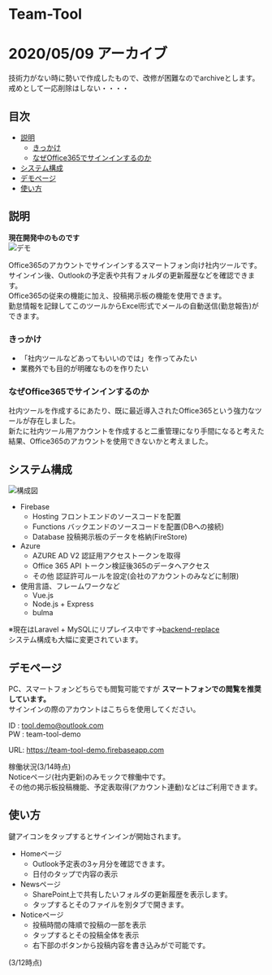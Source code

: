 # Team-Tool
# 2020/05/09 アーカイブ  

技術力がない時に勢いで作成したもので、改修が困難なのでarchiveとします。  
戒めとして一応削除はしない・・・・  

## 目次
- [説明](#説明)
  - [きっかけ](#きっかけ)
  - [なぜOffice365でサインインするのか](#なぜOffice365でサインインするのか)
- [システム構成](#システム構成)
- [デモページ](#デモページ)
- [使い方](#使い方)

## 説明
__現在開発中のものです__  
![デモ](https://firebasestorage.googleapis.com/v0/b/team-tool-demo.appspot.com/o/20190314_223415.GIF?alt=media&token=26f9d66d-74c0-48f6-8973-3004288034e9)

Office365のアカウントでサインインするスマートフォン向け社内ツールです。  
サインイン後、Outlookの予定表や共有フォルダの更新履歴などを確認できます。  
Office365の従来の機能に加え、投稿掲示板の機能を使用できます。  
勤怠情報を記録してこのツールからExcel形式でメールの自動送信(勤怠報告)ができます。
### きっかけ
- 「社内ツールなどあってもいいのでは」を作ってみたい
- 業務外でも目的が明確なものを作りたい
### なぜOffice365でサインインするのか
社内ツールを作成するにあたり、既に最近導入されたOffice365という強力なツールが存在しました。  
新たに社内ツール用アカウントを作成すると二重管理になり手間になると考えた結果、Office365のアカウントを使用できないかと考えました。  
## システム構成
![構成図](https://firebasestorage.googleapis.com/v0/b/team-tool-demo.appspot.com/o/%E3%82%B7%E3%82%B9%E3%83%86%E3%83%A0%E6%A7%8B%E6%88%90%E5%9B%B3.jpg?alt=media&token=94de3896-f273-4e08-8c53-1a2093164d7d)
- Firebase
  - Hosting    フロントエンドのソースコードを配置
  - Functions  バックエンドのソースコードを配置(DBへの接続)
  - Database   投稿掲示板のデータを格納(FireStore)
- Azure
  - AZURE AD V2  認証用アクセストークンを取得
  - Office 365 API トークン検証後365のデータへアクセス
  - その他 認証許可ルールを設定(会社のアカウントのみなどに制限)
- 使用言語、フレームワークなど
  - Vue.js
  - Node.js + Express
  - bulma  


※現在はLaravel + MySQLにリプレイス中です→[backend-replace](https://github.com/s-moteki/backend-replace)  
システム構成も大幅に変更されています。

## デモページ
PC、スマートフォンどちらでも閲覧可能ですが __スマートフォンでの閲覧を推奨しています。__  
サインインの際のアカウントはこちらを使用してください。  
  
ID : tool.demo@outlook.com  
PW : team-tool-demo  
  
URL: https://team-tool-demo.firebaseapp.com  
    
  
稼働状況(3/14時点)  
Noticeページ(社内更新)のみモックで稼働中です。  
その他の掲示板投稿機能、予定表取得(アカウント連動)などはご利用できます。
## 使い方
鍵アイコンをタップするとサインインが開始されます。
- Homeページ
  - Outlook予定表の3ヶ月分を確認できます。
  - 日付のタップで内容の表示
- Newsページ
  - SharePoint上で共有したいフォルダの更新履歴を表示します。
  - タップするとそのファイルを別タブで開きます。
- Noticeページ
  - 投稿時間の降順で投稿の一部を表示
  - タップするとその投稿全体を表示
  - 右下部のボタンから投稿内容を書き込みがで可能です。  
    
(3/12時点)  
